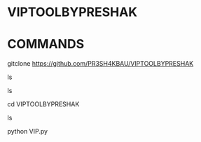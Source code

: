 # VIPTOOLBYPRESHAK 
# COMMANDS 
gitclone https://github.com/PR3SH4KBAU/VIPTOOLBYPRESHAK 

ls 



ls 

cd VIPTOOLBYPRESHAK 

ls 

python VIP.py

